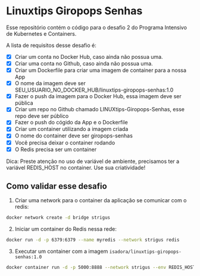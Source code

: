 # Linuxtips Giropops Senhas

Esse repositório contém o código para o desafio 2 do Programa Intensivo de Kubernetes e Containers.

A lista de requisitos desse desafio é:

- [x] Criar um conta no Docker Hub, caso ainda não possua uma.
- [x] Criar uma conta no Github, caso ainda não possua uma.
- [x] Criar um Dockerfile para criar uma imagem de container para a nossa App
- [x] O nome da imagem deve ser SEU_USUARIO_NO_DOCKER_HUB/linuxtips-giropops-senhas:1.0
- [x] Fazer o push da imagem para o Docker Hub, essa imagem deve ser pública
- [x] Criar um repo no Github chamado LINUXtips-Giropops-Senhas, esse repo deve ser público
- [x] Fazer o push do cógido da App e o Dockerfile
- [x] Criar um container utilizando a imagem criada
- [x] O nome do container deve ser giropops-senhas
- [x] Você precisa deixar o container rodando
- [x] O Redis precisa ser um container

Dica: Preste atenção no uso de variável de ambiente, precisamos ter a variável REDIS_HOST no container. Use sua criatividade!


## Como validar esse desafio

1. Criar uma network para o container da aplicação se comunicar com o redis:

```bash
docker network create -d bridge strigus
```

2. Iniciar um container do Redis nessa rede:

```bash
docker run -d -p 6379:6379 --name myredis --network strigus redis
```

3. Executar um container com a imagem `isadora/linuxtips-giropops-senhas:1.0`

```bash
docker container run -d -p 5000:8888 --network strigus --env REDIS_HOST=myredis --name giropops-senhas isadora/linuxtips-giropops-senhas:1.0
```
